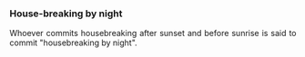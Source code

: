 ### House-breaking by night
<div style="text-align: justify">

Whoever commits housebreaking after sunset and before sunrise is said to commit "housebreaking by night".

</div>